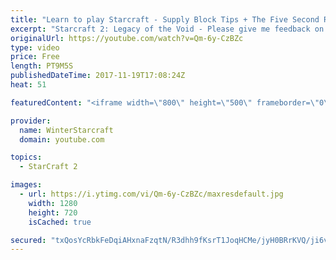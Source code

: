 ```yaml
---
title: "Learn to play Starcraft - Supply Block Tips + The Five Second Rule (Basic Guide & Tutorial)"
excerpt: "Starcraft 2: Legacy of the Void - Please give me feedback on this general video style/commentary, hopefully it helps you guys out!  Can very easily make more on different concepts if it is the right direction!  Sc2ReplayStats - http://www.sc2replaystats.com"
originalUrl: https://youtube.com/watch?v=Qm-6y-CzBZc
type: video
price: Free
length: PT9M5S
publishedDateTime: 2017-11-19T17:08:24Z
heat: 51

featuredContent: "<iframe width=\"800\" height=\"500\" frameborder=\"0\" src=\"https://www.youtube.com/embed/Qm-6y-CzBZc\" allow=\"accelerometer; autoplay; encrypted-media; gyroscope; picture-in-picture\" allowfullscreen></iframe>"

provider:
  name: WinterStarcraft
  domain: youtube.com

topics:
  - StarCraft 2

images:
  - url: https://i.ytimg.com/vi/Qm-6y-CzBZc/maxresdefault.jpg
    width: 1280
    height: 720
    isCached: true

secured: "txQosYcRbkFeDqiAHxnaFzqtN/R3dhh9fKsrT1JoqHCMe/jyH0BRrKVQ/ji6vBegR/fdpi/PYwbDkRTZbW+5YgyJW2fa1TsQmQH6miluopYgg3Ay2DscPuQqaOJaRhgNDajRc5r5f6O74NCn7D+Ld4FuM777I+uGGr7H4jNYBnA+LeHVGFpJTCd3s9kk/UYB1TxkpSmmwCktlfE6Ah6bX67cw/uE3CndoLFuncZbqkazXfU5B/BLzYaLIG/iYNXg/bc6eTAkKbiVJONUyRSWQiz0s8bGZK+igAy5rXCQPWhIJwHIDGcJ3Z98pyYyn7NY/tf+HnL9haoIRUopbNZsZLYyumYEFPD90fPZNiSteKFX4QbPP1GnZYGmtnWJJbw7jf2Zrv3gHRfnXY/d+i8FzrnKNdbfrjnVMAAPzsnmUgg=;l6mfz0WLHgwcU4ry63I3RQ=="
---
```



